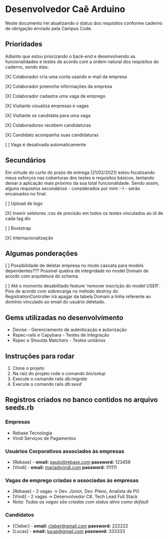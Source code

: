 # Desenvolvedor Caê Arduino 

Neste documento irei atualizando o status dos requisitos conforme caderno
de obrigação enviado pela Campus Code.

## Prioridades

Adianto que estou priorizando o back-end e desenvolvendo as funcionalidades
e testes de acordo com a ordem natural dos requisitos do caderno, sendo elas:

[X] Colaborador cria uma conta usando e-mail da empresa

[X] Colaborador preenche informações da empresa

[X] Colaborador cadastra uma vaga de emprego

[X] Visitante visualiza empresas e vagas

[X] Visitante se candidata para uma vaga

[X] Colaboradores recebem candidaturas

[X] Candidato acompanha suas candidaturas

[ ] Vaga é desativada automaticamente


## Secundários

Em virtude do curto do prazo de entrega (21/02/2021) estou focalizando meus esforços
nas coberturas dos testes e requisitos básicos, tentando deixar a aplicação mais
próximo da sua total funcionalidade.
Sendo assim, alguns requisitos secundários - considerados por mim :-) - serão encaixados no
final.

[ ] Upload de logo

[X] Inserir seletores :css de precisão em todos os testes vinculados ao id de cada tag div

[ ] Bootstrap 

[X] Internacionalização 

## Algumas ponderações

[ ] Possibilidade de deletar empresa no modo cascata para models dependentes??? Possível quebra de integridade no model Domain de acordo com arquitetura do schema.

[ ] Até o momento desabilitado feature 'remover inscrição do model USER'. Pois de acordo com sobrecarga no método destroy do RegistrationController irá apagar da tabela Domain a linha referente ao domínio vinculado ao email do usuário deletado.

## Gems utilizadas no desenvolvimento

* Devise - Gerenciamento de autenticação e autorização 
* Rspec-rails e Capybara - Testes de integração
* Rspec e Shoulda Matchers - Testes unitários

## Instruções para rodar
1. Clone o projeto
2. Na raiz do projeto rode o comando *bin/setup*
3. Execute o comando rails *db:migrate*
4. Execute o comando rails *db:seed*

## Registros criados no banco contidos no arquivo seeds.rb

### Empresas
* Rebase Tecnologia
* Vindi Serviços de Pagamentos

### Usuários Corporativos associados às empresas
* [Rebase] - **email:** paulo@rebase.com **password:** 123456
* [Vindi] - **email:** maria@vindi.com **password:** 111111

### Vagas de emprego criadas e associadas às empresas
* [Rebase] - 3 vagas -> Dev. Júnior, Dev. Pleno, Analista de PO
* [Vindi] - 2 vagas -> Desenvolvedor C#, Tech Lead Full Stack
* *Nota: Todas as vagas são criadas com status ativo como default*

### Candidatos
* [Cleber] - **email:** cleber@gmail.com **password:** 222222
* [Lucas] - **email:** lucas@gmail.com **password:** 333333



